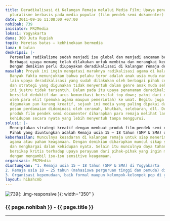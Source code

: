 ```yaml
---
title: Deradikalisasi di Kalangan Remaja melalui Media Film; Upaya penanaman nilai-nilai
  pluralisme berbasis pada media popular (film pendek semi dokumenter)
date: 2011-09-16 11:08:00 +07:00
nohibah: 739
inisiator: PR2Media
lokasi: Yogyakarta
dana: 300 Juta Rupiah
topik: Meretas batas – kebhinekaan bermedia
lama: 6 bulan
deskripsi: |-
  Persoalan radikalisme sudah menjadi isu global dan menjadi ancaman bersama. Sejak tragedi 11 September 2010 bangsa-bangsa dari berbagai belahan dunia secara serentak mengagendakan terorisme sebagai musuh bersama yang harus dilawan dan dibasmi. Begitu pula Indonesia. Indonesia sebagai bangsa dengan sejarah yang khas mengenai hubungan antara agama dan negara serta tingkat keragaman agama yang dipeluk warga bangsa menjadikan isu-isu mengenai kehidupan beragama menjadi titik singgung paling krusial. Terlebih lagi dengan munculnya berbagai tragedi kemanusiaan yang disinyalir berbau SARA (khususnya agama). Berulangnya konflik Ambon, konflik Poso, serangan bom di Bali, Hotel Marriot Jakarta, gereja-gereja di Jakarta, Kedutaan Australia, serangan terhadap pengikut Jama’ah Ahmadiyah, dan seterusnya adalah daftar panjang lembaran buruk kehidupan antar umat beragama di Indoneisa. Penyebab tragedy kemanusiaan tersebut memang amatlah kompleks dan rumit, namun bisa dipastikan bahwa keterlibatan komunitas dan manipulasi simbul agama menjadikan agama sebagai titik rawan yang selayaknya mendapat perhatian lebih dari berbagai pihak.
  Berbagai upaya memang telah dilakukan untuk membina dan merangkai kerukunan antar umat beragama, terutama oleh pemerintah dan para elit agama itu sendiri. Namun demikian untuk segmen anak muda (remaja sekolah) dan strategi resolusi konflik agama kurang berkembang dan kurang inovatif jika dibandingkan dengan obsesi untuk penciptaan perdamaian itu sendiri. Disinilah kemudian terkadang upaya-upaya deradikalisasi kurang menyentuh di kalangan anak muda. Padahal banyak pelaku terror dengan perspektif pemahaman agama radikal berasal dari kalangan usia remaja (20-30-an tahun). Psikologis remaja yang di satu sisi berada pada masa pencarian identitas di tengah arus deras modernitas dan tawaran radikalisasi dari jaringan internasional menjadikan kaum remaja sebagai sasaran empuk dan potensial cuci otak ajaran radikalisme agama dan terror.
  Dengan demikian perlu diupayakan deradikalisasi di kalangan remaja dengan memalui media popular yang langsung menyentuh ke dalam style dan genre anak muda, yakni film. Film pendek semi documenter akan menampilkan potret kehidupan beragama yang didasari pada nilai-nilai pluralism dalam bingkai ke-Indonesiaan. Produk film tersebut kemudian akan dijadikan media penyadaran dan penanaman nilai-nilai kerukunan antar umat beragama di lembaga-lembaga strategis bagi anak muda, seperti sekolah-sekolah dan organisasi kepemudaan.
masalah: Proyek ini ingin mengatasi maraknya radikalisasi agama di kalangan remaja.
  Banyak fakta menunjukkan bahwa pelaku teror adalah anak usia muda namun di sisi
  lain upaya deradikalisasi yang sudah dilakukan oleh berbagai pihak cenderung elitis
  dan strategi yang digunakan tidak menyentuh dalam genre anak muda sehingga kelompok
  ini justru tidak tersentuh. Dalam pada itu upaya penanaman deradikalisasi lebih
  bersifat deduktif dan arus komunikasi bersifat top down; yakni dari dogma yang ditafsirkan
  oleh para elit (pemuka agama maupun pemerintah) ke umat. Begitu juga media yang
  digunakan pun kurang kreatif, sejauh ini media yang paling dipakai dalam penyampaian
  pesan perdamaian didominasi oleh ceramah, khutbah, selebaran, dll. Dengan sebuah
  produk film pendek semi documenter diharapkan para remaja melihat langsung tingkah
  kehidupan secara nyata yang lebih menyentuh tanpa menggurui.
solusi: |-
  Menciptakan strategi kreatif dengan membuat produk film pendek semi documenter yang menggambarkan tentang dinamika kehidupan beragama yang beragam dalam sebuah lingkungan atau keluarga. Film terbut kemudian diputar dan dijadikan bahan diskusi di kalangan remaja di sekolah-sekolah atau di organisasi-organisasi kepemudaan.
  Pihak yang diuntungkan adalah Remaja usia 15 – 18 tahun (SMP & SMA) di Yogyakarta, Remaja usia 18 – 25 tahun (mahasiswa perguruan tinggi dan pemuda) di Yogyakarta, dan organisasi kepemudaan, baik formal maupun kelompok-kelompok pop di Yogyakarta.
keberhasilan: Munculnya kesadaran di kalangan remaja untuk siap menerima perbedaan
  agama atau paham keagamaan. Dengan demikian diharapkan muncul sikap saling menghormati
  dan menghargai dalam kehidupan nyata. Selain itu munculnya daya tahan remaja untuk
  bersikap kritis terhadap upaya perayuan dari pihak-pihak yang ingin memprovokasi
  dengan mengambil isu-isu sensitive keagamaan.
organisasi: PR2Media
diuntungkan: "1. Remaja usia 15 – 18 tahun (SMP & SMA) di Yogyakarta
2. Remaja usia 18 – 25 tahun (mahasiswa perguruan tinggi dan pemuda) di Yogyakarta
3. Organisasi kepemudaan, baik formal maupun kelompok-kelompok pop di yogyakarta"
layout: hibahcmb
---
```


![739](/static/img/hibahcmb/739.png){: .img-responsive }{: width="350" }

### {{ page.nohibah }} - {{ page.title }}

---
